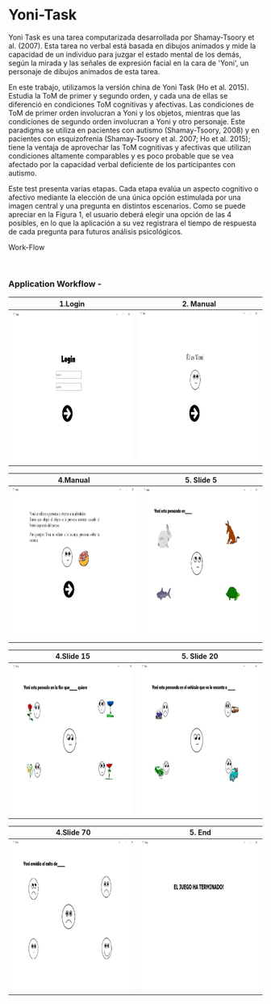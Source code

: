 # Yoni-Task

Yoni Task es una tarea computarizada desarrollada por Shamay-Tsoory et al. (2007). Esta tarea
no verbal está basada en dibujos animados y mide la capacidad de un individuo para juzgar el
estado mental de los demás, según la mirada y las señales de expresión facial en la cara de
'Yoni', un personaje de dibujos animados de esta tarea.

En este trabajo, utilizamos la versión china de Yoni Task (Ho et al. 2015). Estudia la ToM de
primer y segundo orden, y cada una de ellas se diferenció en condiciones ToM cognitivas y
afectivas. Las condiciones de ToM de primer orden involucran a Yoni y los objetos, mientras
que las condiciones de segundo orden involucran a Yoni y otro personaje. Este paradigma se
utiliza en pacientes con autismo (Shamay-Tsoory, 2008) y en pacientes con esquizofrenia
(Shamay-Tsoory et al. 2007; Ho et al. 2015); tiene la ventaja de aprovechar las ToM cognitivas
y afectivas que utilizan condiciones altamente comparables y es poco probable que se vea
afectado por la capacidad verbal deficiente de los participantes con autismo.

Este test presenta varias etapas. Cada etapa evalúa un aspecto cognitivo o afectivo mediante
la elección de una única opción estimulada por una imagen central y una pregunta en distintos
escenarios. Como se puede apreciar en la Figura 1, el usuario deberá elegir una opción de las 4
posibles, en lo que la aplicación a su vez registrara el tiempo de respuesta de cada pregunta
para futuros análisis psicológicos.

Work-Flow


<br/>

### Application Workflow -
|1.Login                                                                                                                                            | 2. Manual                                                                                                                                          |                                                                                                                                                                                                                          
| --------------------------------------------------------------------------------------------------------------------------------------------------| ---------------------------------------------------------------------------------------------------------------------------------------------------|
|<img src="https://raw.githubusercontent.com/osinagalj/Yoni-Task/master/assets/screenshot_1.PNG" width="450" height="300" alt="FoodApp UI"/>        | <img src="https://raw.githubusercontent.com/osinagalj/Yoni-Task/master/assets/screenshot_2.PNG"  width="450" height="300" alt="FoodApp UI"/>       |                                                                                          

|4.Manual                                                                                                                                           | 5. Slide 5                                                                                                                                        |                                                                                                                                                                                                                                                                                     
| --------------------------------------------------------------------------------------------------------------------------------------------------| ---------------------------------------------------------------------------------------------------------------------------------------------------|
|<img src="https://raw.githubusercontent.com/osinagalj/Yoni-Task/master/assets/screenshot_3.PNG" width="450" height="300" alt="FoodApp UI"/>        | <img src="https://raw.githubusercontent.com/osinagalj/Yoni-Task/master/assets/screenshot_4.PNG"  width="450" height="300" alt="FoodApp UI"/>  	 |    

|4.Slide 15                                                                                                                                         | 5. Slide 20                                                                                                                                        |                                                                                                                                                                                                                                                                                     
| --------------------------------------------------------------------------------------------------------------------------------------------------| ---------------------------------------------------------------------------------------------------------------------------------------------------|
|<img src="https://raw.githubusercontent.com/osinagalj/Yoni-Task/master/assets/screenshot_5.PNG" width="450" height="300" alt="FoodApp UI"/>        | <img src="https://raw.githubusercontent.com/osinagalj/Yoni-Task/master/assets/screenshot_8.PNG"  width="450" height="300" alt="FoodApp UI"/>  	 |  

|4.Slide 70                                                                                                                                         | 5. End                                                                                                                                       |                                                                                                                                                                                                                                                                                     
| --------------------------------------------------------------------------------------------------------------------------------------------------| ---------------------------------------------------------------------------------------------------------------------------------------------------|
|<img src="https://raw.githubusercontent.com/osinagalj/Yoni-Task/master/assets/screenshot_7.PNG" width="450" height="300" alt="FoodApp UI"/>        | <img src="https://raw.githubusercontent.com/osinagalj/Yoni-Task/master/assets/screenshot_6.PNG"  width="450" height="300" alt="FoodApp UI"/>  	 |  
<br/>